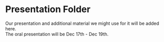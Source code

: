 # Presentation Folder 

Our presentation and additional material we might use for it will be added here.  
The oral presentation will be Dec 17th - Dec 19th.